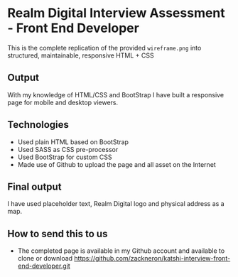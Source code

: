 # Realm Digital Interview Assessment - Front End Developer

This is the complete replication of the provided `wireframe.png` into structured, maintainable, responsive HTML + CSS 

## Output

With my knowledge of HTML/CSS and BootStrap I have built a responsive page for mobile and desktop viewers.

## Technologies

* Used plain HTML based on BootStrap
* Used SASS as CSS pre-processor
* Used BootStrap for custom CSS
* Made use of Github to upload the page and all asset on the Internet

## Final output

I have used placeholder text, Realm Digital logo and physical address as a map.

## How to send this to us

* The completed page is available in my Github account and available to clone or download  https://github.com/zackneron/katshi-interview-front-end-developer.git
